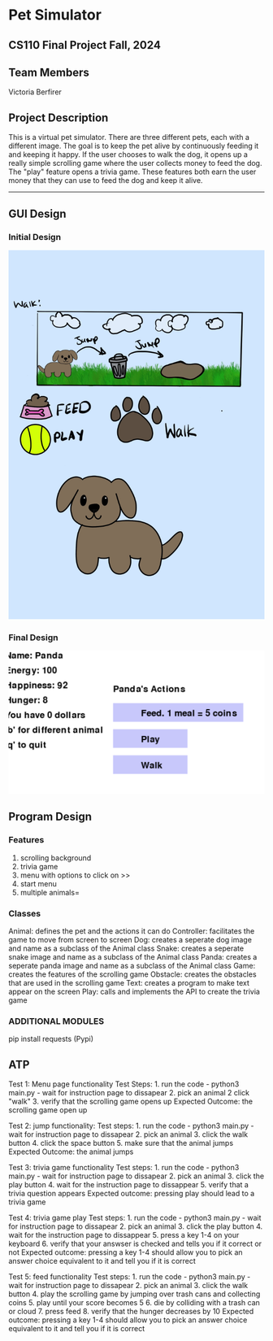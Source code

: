 # Pet Simulator
## CS110 Final Project  Fall, 2024

## Team Members

Victoria Berfirer

## Project Description

This is a virtual pet simulator. There are three different pets, each with a different image. The goal is to keep the pet alive by continuously feeding it and keeping it happy. If the user chooses to walk the dog, it opens up a really simple scrolling game where the user collects money to feed the dog. The "play" feature opens a trivia game. These features both earn the user money that they can use to feed the dog and keep it alive.
***    

## GUI Design

### Initial Design

![initial gui](assets/gui.jpg)

### Final Design

![final gui](assets/finalgui.png)

## Program Design

### Features

1. scrolling background
2. trivia game
3. menu with options to click on >>
4. start menu
5. multiple animals=

### Classes
Animal: defines the pet and the actions it can do
Controller: facilitates the game to move from screen to screen
Dog: creates a seperate dog image and name as a subclass of the Animal class
Snake: creates a seperate snake image and name as a subclass of the Animal class
Panda: creates a seperate panda image and name as a subclass of the Animal class
Game: creates the features of the scrolling game
Obstacle: creates the obstacles that are used in the scrolling game
Text: creates a program to make text appear on the screen
Play: calls and implements the API to create the trivia game

### ADDITIONAL MODULES
pip install requests (Pypi)


## ATP

Test 1: Menu page functionality
    Test Steps:
        1. run the code
            - python3 main.py
            - wait for instruction page to dissapear
        2. pick an animal
        2  click "walk"
        3. verify that the scrolling game opens up
    Expected Outcome: the scrolling game open up

Test 2: jump functionality:
    Test steps: 
        1. run the code
            - python3 main.py
            - wait for instruction page to dissapear
        2. pick an animal
        3. click the walk button
        4. click the space button
        5. make sure that the animal jumps 
    Expected Outcome: the animal jumps

Test 3: trivia game functionality
    Test steps:
        1. run the code
            - python3 main.py
            - wait for instruction page to dissapear
        2. pick an animal
        3. click the play button
        4. wait for the instruction page to dissappear
        5. verify that a trivia question appears
    Expected outcome: pressing play should lead to a trivia game

Test 4: trivia game play
    Test steps:
        1. run the code
            - python3 main.py
            - wait for instruction page to dissapear
        2. pick an animal
        3. click the play button
        4. wait for the instruction page to dissappear
        5. press a key 1-4 on your keyboard
        6. verify that your answser is checked and tells you if it correct or not
    Expected outcome: pressing a key 1-4 should allow you to pick an answer choice equivalent to it and tell you if it is correct

Test 5: feed functionality
    Test steps:
        1. run the code
            - python3 main.py
            - wait for instruction page to dissapear
        2. pick an animal
        3. click the walk button
        4. play the scrolling game by jumping over trash cans and collecting coins
        5. play until your score becomes 5
        6. die by colliding with a trash can or cloud
        7. press feed
        8. verify that the hunger decreases by 10
    Expected outcome: pressing a key 1-4 should allow you to pick an answer choice equivalent to it and tell you if it is correct